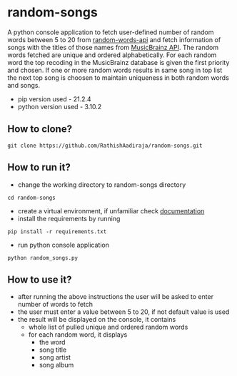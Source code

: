 # random-songs
A python console application to fetch user-defined number of random words between 5 to 20 from [random-words-api](https://random-words-api.vercel.app/word) and fetch information of songs with the titles of those names from [MusicBrainz API](https://musicbrainz.org/doc/MusicBrainz_API). The random words fetched are unique and ordered alphabetically. For each random word the top recoding in the MusicBrainz database is given the first priority and chosen. If one or more random words results in same song in top list the next top song is choosen to maintain uniqueness in both random words and songs.
- pip version used - 21.2.4
- python version used - 3.10.2
## How to clone?
```
git clone https://github.com/RathishAadiraja/random-songs.git
```
## How to run it?
- change the working directory to random-songs directory
```
cd random-songs
```
- create a virtual environment, if unfamiliar check [documentation](https://docs.python.org/3/tutorial/venv.html)
- install the requirements by running  
 ```
 pip install -r requirements.txt
 ```
- run python console application
```
python random_songs.py
```
## How to use it?
- after running the above instructions the user will be asked to enter number of words to fetch
- the user must enter a value between 5 to 20, if not default value is used
- the result will be displayed on the console, it contains 
  - whole list of pulled unique and ordered random words
  - for each random word, it displays
    - the word
    - song title
    - song artist
    - song album
